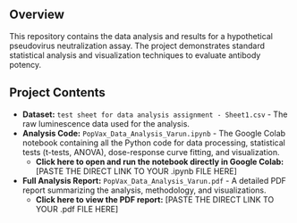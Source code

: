 ## Overview
This repository contains the data analysis and results for a hypothetical pseudovirus neutralization assay. The project demonstrates standard statistical analysis and visualization techniques to evaluate antibody potency.

## Project Contents
* **Dataset:** `test sheet for data analysis assignment - Sheet1.csv` - The raw luminescence data used for the analysis.
* **Analysis Code:** `PopVax_Data_Analysis_Varun.ipynb` - The Google Colab notebook containing all the Python code for data processing, statistical tests (t-tests, ANOVA), dose-response curve fitting, and visualization.
    * **Click here to open and run the notebook directly in Google Colab:** [PASTE THE DIRECT LINK TO YOUR .ipynb FILE HERE]
* **Full Analysis Report:** `PopVax_Data_Analysis_Varun.pdf` - A detailed PDF report summarizing the analysis, methodology, and visualizations.
    * **Click here to view the PDF report:** [PASTE THE DIRECT LINK TO YOUR .pdf FILE HERE]
